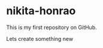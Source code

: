 # nikita-honrao
This is my first repository on GitHub.
<br><p style= "body.style.background='red'">Lets create something new</p>
